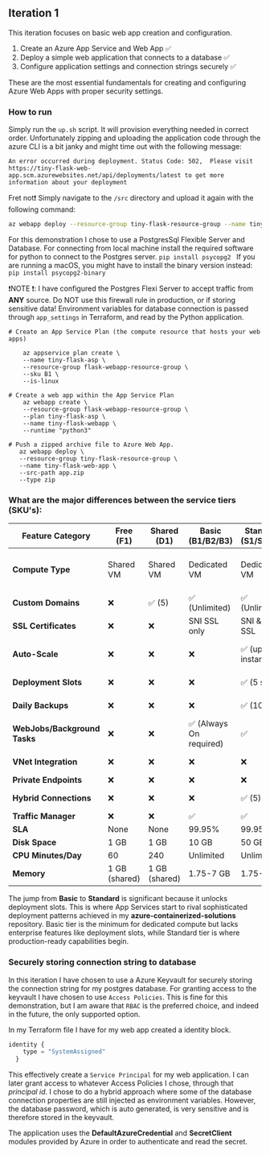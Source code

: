 ## Iteration 1

This iteration focuses on basic web app creation and configuration.

1) Create an Azure App Service and Web App ✅
2) Deploy a simple web application that connects to a database ✅
3) Configure application settings and connection strings securely ✅

These are the most essential fundamentals for creating and configuring Azure Web Apps with proper security settings.

### How to run
Simply run the `up.sh` script. It will provision everything needed in correct order.
Unfortunately zipping and uploading the application code through the azure CLI is a bit janky and might time out with the following message: 
```
An error occurred during deployment. Status Code: 502,  Please visit https://tiny-flask-web-app.scm.azurewebsites.net/api/deployments/latest to get more information about your deployment
```
Fret not❗ Simply navigate to the `/src` directory and upload it again with the following command: 

```bash
az webapp deploy --resource-group tiny-flask-resource-group --name tiny-flask-web-app --src-path app.zip --type zip
```

For this demonstration I chose to use a PostgresSql Flexible Server and Database. 
For connecting from local machine install the required software for python to connect to the Postgres server. 
`pip install psycopg2 `
If you are running a macOS, you might have to install the binary version instead: 
`pip install psycopg2-binary`

❗NOTE ❗: I have configured the Postgres Flexi Server to accept traffic from **ANY** source. Do NOT use this firewall rule in production, or if storing sensitive data!
Environment variables for database connection is passed through `app_settings` in Terraform, and read by the Python application.

```
# Create an App Service Plan (the compute resource that hosts your web apps) 

    az appservice plan create \
    --name tiny-flask-asp \
    --resource-group flask-webapp-resource-group \
    --sku B1 \
    --is-linux
    
# Create a web app within the App Service Plan
    az webapp create \
    --resource-group flask-webapp-resource-group \
    --plan tiny-flask-asp \
    --name tiny-flask-webapp \
    --runtime "python3" 
    
# Push a zipped archive file to Azure Web App.
   az webapp deploy \
   --resource-group tiny-flask-resource-group \
   --name tiny-flask-web-app \
   --src-path app.zip 
   --type zip

```

### What are the major differences between the service tiers (SKU's):

| Feature Category             | Free (F1)     | Shared (D1)   | Basic (B1/B2/B3)       | Standard (S1/S2/S3)    | Premium v3 (P1v3/P2v3/P3v3) | Isolated (I1/I2/I3)              |
|------------------------------|---------------|---------------|------------------------|------------------------|-----------------------------|----------------------------------|
| **Compute Type**             | Shared VM     | Shared VM     | Dedicated VM           | Dedicated VM           | Dedicated VM                | Dedicated VM in isolated network |
| **Custom Domains**           | ❌             | ✅ (5)         | ✅ (Unlimited)          | ✅ (Unlimited)          | ✅ (Unlimited)               | ✅ (Unlimited)                    |
| **SSL Certificates**         | ❌             | ❌             | SNI SSL only           | SNI & IP SSL           | SNI & IP SSL                | SNI & IP SSL                     |
| **Auto-Scale**               | ❌             | ❌             | ❌                      | ✅ (up to 10 instances) | ✅ (up to 30 instances)      | ✅ (up to 100 instances)          |
| **Deployment Slots**         | ❌             | ❌             | ❌                      | ✅ (5 slots)            | ✅ (20 slots)                | ✅ (20 slots)                     |
| **Daily Backups**            | ❌             | ❌             | ❌                      | ✅ (10/day)             | ✅ (50/day)                  | ✅ (50/day)                       |
| **WebJobs/Background Tasks** | ❌             | ❌             | ✅ (Always On required) | ✅                      | ✅                           | ✅                                |
| **VNet Integration**         | ❌             | ❌             | ❌                      | ❌                      | ✅                           | ✅ (with isolation)               |
| **Private Endpoints**        | ❌             | ❌             | ❌                      | ❌                      | ✅                           | ✅                                |
| **Hybrid Connections**       | ❌             | ❌             | ❌                      | ✅ (5)                  | ✅ (25)                      | ✅ (Unlimited)                    |
| **Traffic Manager**          | ❌             | ❌             | ✅                      | ✅                      | ✅                           | ✅                                |
| **SLA**                      | None          | None          | 99.95%                 | 99.95%                 | 99.95%                      | 99.95%                           |
| **Disk Space**               | 1 GB          | 1 GB          | 10 GB                  | 50 GB                  | 250 GB                      | 1 TB                             |
| **CPU Minutes/Day**          | 60            | 240           | Unlimited              | Unlimited              | Unlimited                   | Unlimited                        |
| **Memory**                   | 1 GB (shared) | 1 GB (shared) | 1.75-7 GB              | 1.75-7 GB              | 3.5-14 GB                   | 3.5-14 GB                        |

The jump from **Basic** to **Standard** is significant because it unlocks deployment slots. This is where App Services start to rival sophisticated deployment patterns achieved in my
**azure-containerized-solutions** repository.
Basic tier is the minimum for dedicated compute but lacks enterprise features like deployment slots, while Standard tier is where production-ready capabilities begin.


### Securely storing connection string to database 
In this iteration I have chosen to use a Azure Keyvault for securely storing the connection string for my postgres database.
For granting access to the keyvault I have chosen to use `Access Policies`. This is fine for this demonstration, but I am aware that `RBAC` is the preferred choice, and indeed in the future,
the only supported option.

In my Terraform file I have for my web app created a identity block. 
```terraform
identity {
    type = "SystemAssigned" 
  }
```
This effectively create a `Service Principal` for my web application. 
I can later grant access to whatever Access Policies I chose, through that *principal id*.
I chose to do a hybrid approach where some of the database connection properties are still injected as environment variables. 
However, the database password, which is auto generated, is very sensitive and is therefore stored in the keyvault.

The application uses the **DefaultAzureCredential** and **SecretClient** modules provided by Azure in order to authenticate and read the secret. 